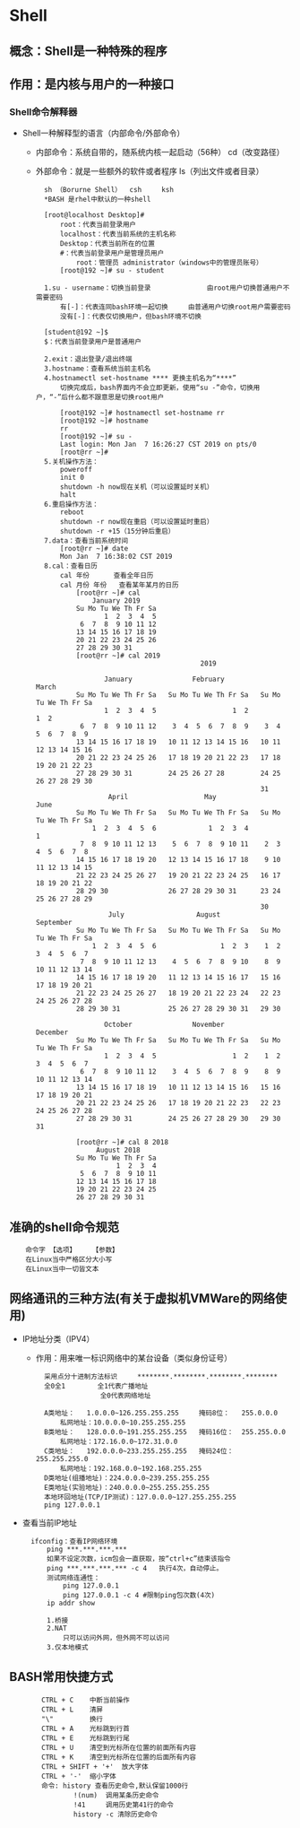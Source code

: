 # Shell
## 概念：Shell是一种特殊的程序
## 作用：是内核与用户的一种接口
### Shell命令解释器
- Shell一种解释型的语言（内部命令/外部命令）
    - 内部命令：系统自带的，随系统内核一起启动（56种） cd（改变路径）
	- 外部命令：就是一些额外的软件或者程序 ls（列出文件或者目录）
            
            sh （Borurne Shell）	csh		ksh
            *BASH 是rhel中默认的一种shell
	
            [root@localhost Desktop]#
                root：代表当前登录用户
                localhost：代表当前系统的主机名称
                Desktop：代表当前所在的位置
                #：代表当前登录用户是管理员用户
                    root：管理员 administrator（windows中的管理员账号）
                [root@192 ~]# su - student
			
	        1.su - username：切换当前登录				由root用户切换普通用户不需要密码
				有[-]：代表连同bash环境一起切换		由普通用户切换root用户需要密码
				没有[-]：代表仅切换用户，但bash环境不切换
           
            [student@192 ~]$ 
            $：代表当前登录用户是普通用户
		
	        2.exit：退出登录/退出终端
	        3.hostname：查看系统当前主机名
	        4.hostnamectl set-hostname ****	更换主机名为“****”
				切换完成后，bash界面内不会立即更新，使用“su -”命令，切换用户，“-”后什么都不跟意思是切换root用户
				
				[root@192 ~]# hostnamectl set-hostname rr
				[root@192 ~]# hostname
				rr
				[root@192 ~]# su -
				Last login: Mon Jan  7 16:26:27 CST 2019 on pts/0
				[root@rr ~]# 
            5.关机操作方法：
                poweroff
                init 0
                shutdown -h now现在关机（可以设置延时关机）
                halt
	        6.重启操作方法：
                reboot
                shutdown -r now现在重启（可以设置延时重启）
                shutdown -r +15（15分钟后重启）
            7.data：查看当前系统时间
                [root@rr ~]# date
                Mon Jan  7 16:38:02 CST 2019
	        8.cal：查看日历
                cal 年份		查看全年日历
                cal 月份 年份 	查看某年某月的日历
                    [root@rr ~]# cal
                        January 2019    
                    Su Mo Tu We Th Fr Sa
                           1  2  3  4  5
                     6  7  8  9 10 11 12
                    13 14 15 16 17 18 19
                    20 21 22 23 24 25 26
                    27 28 29 30 31
                    [root@rr ~]# cal 2019
                                                   2019                               
        
                           January               February                 March       
                    Su Mo Tu We Th Fr Sa   Su Mo Tu We Th Fr Sa   Su Mo Tu We Th Fr Sa
                           1  2  3  4  5                   1  2                   1  2
                     6  7  8  9 10 11 12    3  4  5  6  7  8  9    3  4  5  6  7  8  9
                    13 14 15 16 17 18 19   10 11 12 13 14 15 16   10 11 12 13 14 15 16
                    20 21 22 23 24 25 26   17 18 19 20 21 22 23   17 18 19 20 21 22 23
                    27 28 29 30 31         24 25 26 27 28         24 25 26 27 28 29 30
                                                                  31
                            April                   May                   June        
                    Su Mo Tu We Th Fr Sa   Su Mo Tu We Th Fr Sa   Su Mo Tu We Th Fr Sa
                        1  2  3  4  5  6             1  2  3  4                      1
                     7  8  9 10 11 12 13    5  6  7  8  9 10 11    2  3  4  5  6  7  8
                    14 15 16 17 18 19 20   12 13 14 15 16 17 18    9 10 11 12 13 14 15
                    21 22 23 24 25 26 27   19 20 21 22 23 24 25   16 17 18 19 20 21 22
                    28 29 30               26 27 28 29 30 31      23 24 25 26 27 28 29
                                                                  30
                            July                  August                September     
                    Su Mo Tu We Th Fr Sa   Su Mo Tu We Th Fr Sa   Su Mo Tu We Th Fr Sa
                        1  2  3  4  5  6                1  2  3    1  2  3  4  5  6  7
                     7  8  9 10 11 12 13    4  5  6  7  8  9 10    8  9 10 11 12 13 14
                    14 15 16 17 18 19 20   11 12 13 14 15 16 17   15 16 17 18 19 20 21
                    21 22 23 24 25 26 27   18 19 20 21 22 23 24   22 23 24 25 26 27 28
                    28 29 30 31            25 26 27 28 29 30 31   29 30
        
                           October               November               December      
                    Su Mo Tu We Th Fr Sa   Su Mo Tu We Th Fr Sa   Su Mo Tu We Th Fr Sa
                           1  2  3  4  5                   1  2    1  2  3  4  5  6  7
                     6  7  8  9 10 11 12    3  4  5  6  7  8  9    8  9 10 11 12 13 14
                    13 14 15 16 17 18 19   10 11 12 13 14 15 16   15 16 17 18 19 20 21
                    20 21 22 23 24 25 26   17 18 19 20 21 22 23   22 23 24 25 26 27 28
                    27 28 29 30 31         24 25 26 27 28 29 30   29 30 31
                    
                    [root@rr ~]# cal 8 2018
                         August 2018    
                    Su Mo Tu We Th Fr Sa
                              1  2  3  4
                     5  6  7  8  9 10 11
                    12 13 14 15 16 17 18
                    19 20 21 22 23 24 25
                    26 27 28 29 30 31


	
			
## 准确的shell命令规范
		命令字 【选项】	【参数】
		在Linux当中严格区分大小写
		在Linux当中一切皆文本
		
## 网络通讯的三种方法(有关于虚拟机VMWare的网络使用)
- IP地址分类（IPV4）
    - 作用：用来唯一标识网络中的某台设备（类似身份证号）
    
            采用点分十进制方法标识     ********.********.********.********
            全0全1        全1代表广播地址
                          全0代表网络地址
                          
            A类地址：   1.0.0.0~126.255.255.255     掩码8位：   255.0.0.0
                私网地址：10.0.0.0~10.255.255.255
            B类地址：   128.0.0.0~191.255.255.255   掩码16位：  255.255.0.0
                私网地址：172.16.0.0~172.31.0.0
            C类地址：   192.0.0.0~233.255.255.255   掩码24位：  255.255.255.0
                私网地址：192.168.0.0~192.168.255.255
            D类地址(组播地址)：224.0.0.0~239.255.255.255              
            E类地址(实验地址)：240.0.0.0~255.255.255.255
            本地环回地址(TCP/IP测试)：127.0.0.0~127.255.255.255
            ping 127.0.0.1
                                                 
- 查看当前IP地址
        
        ifconfig：查看IP网络环境
            ping ***.***.***.***
            如果不设定次数，icm包会一直获取，按“ctrl+c”结束该指令
            ping ***.***.***.*** -c 4	执行4次，自动停止。
            测试网络连通性：
                ping 127.0.0.1
                ping 127.0.0.1 -c 4	#限制ping包次数(4次)
            ip addr show
		
            1.桥接
            2.NAT
                只可以访问外网，但外网不可以访问
            3.仅本地模式
	
## BASH常用快捷方式
            CTRL + C 	中断当前操作
            CTRL + L 	清屏
            "\"			换行
            CTRL + A	光标跳到行首
            CTRL + E	光标跳到行尾
            CTRL + U	清空到光标所在位置的前面所有内容
            CTRL + K	清空到光标所在位置的后面所有内容
            CTRL + SHIFT + '+'	放大字体
            CTRL + '-'	缩小字体
            命令:	history	查看历史命令,默认保留1000行
                    !(num)	调用某条历史命令
                    !41		调用历史第41行的命令
                    history -c 清除历史命令